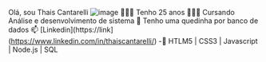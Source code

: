  Olá, sou Thais Cantarelli
 ![image](https://user-images.githubusercontent.com/109487897/197093038-32da343e-3553-45de-9ee6-cebf208bfbf0.png)
🙋🏻‍♀️ Tenho 25 anos
👩🏻‍🎓 Cursando Análise e desenvolvimento de sistema
💞️ Tenho uma quedinha por banco de dados
📫 [Linkedin](https://link](https://www.linkedin.com/in/thaiscantarelli/)
-🌱 HTLM5 | CSS3 | Javascript | Node.js | SQL
